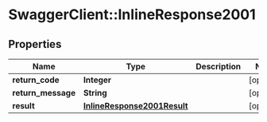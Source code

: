 # SwaggerClient::InlineResponse2001

## Properties
Name | Type | Description | Notes
------------ | ------------- | ------------- | -------------
**return_code** | **Integer** |  | [optional] 
**return_message** | **String** |  | [optional] 
**result** | [**InlineResponse2001Result**](InlineResponse2001Result.md) |  | [optional] 


